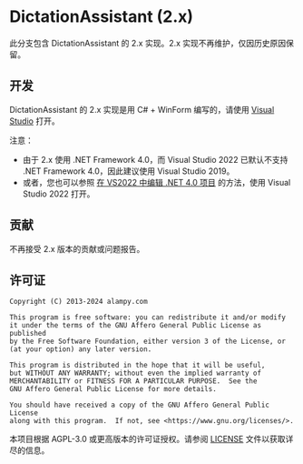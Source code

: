 # DictationAssistant (2.x)
此分支包含 DictationAssistant 的 2.x 实现。2.x 实现不再维护，仅因历史原因保留。

## 开发
DictationAssistant 的 2.x 实现是用 C# + WinForm 编写的，请使用 [Visual Studio](https://visualstudio.microsoft.com/) 打开。

注意：
- 由于 2.x 使用 .NET Framework 4.0，而 Visual Studio 2022 已默认不支持 .NET Framework 4.0，因此建议使用 Visual Studio 2019。
- 或者，您也可以参照 [在 VS2022 中编辑 .NET 4.0 项目](https://alampy.com/2024/02/16/develop-dotnet-v4-project-with-vs2022/) 的方法，使用 Visual Studio 2022 打开。

## 贡献
不再接受 2.x 版本的贡献或问题报告。

## 许可证
    Copyright (C) 2013-2024 alampy.com

    This program is free software: you can redistribute it and/or modify
    it under the terms of the GNU Affero General Public License as published
    by the Free Software Foundation, either version 3 of the License, or
    (at your option) any later version.

    This program is distributed in the hope that it will be useful,
    but WITHOUT ANY WARRANTY; without even the implied warranty of
    MERCHANTABILITY or FITNESS FOR A PARTICULAR PURPOSE.  See the
    GNU Affero General Public License for more details.

    You should have received a copy of the GNU Affero General Public License
    along with this program.  If not, see <https://www.gnu.org/licenses/>.

本项目根据 AGPL-3.0 或更高版本的许可证授权。请参阅 [LICENSE](LICENSE.md) 文件以获取详尽的信息。

